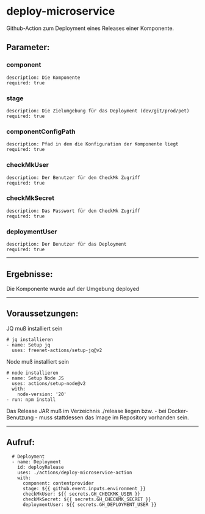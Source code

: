 # deploy-microservice

Github-Action zum Deployment eines Releases einer Komponente.

## Parameter:
### component
    description: Die Komponente
    required: true
### stage
    description: Die Zielumgebung für das Deployment (dev/git/prod/pet)
    required: true
### componentConfigPath
    description: Pfad in dem die Konfiguration der Komponente liegt
    required: true
### checkMkUser
    description: Der Benutzer für den CheckMk Zugriff
    required: true
### checkMkSecret
    description: Das Passwort für den CheckMk Zugriff
    required: true
### deploymentUser
    description: Der Benutzer für das Deployment
    required: true

---

## Ergebnisse:

Die Komponente wurde auf der Umgebung deployed

---

## Voraussetzungen:

JQ muß installiert sein

    # jq installieren
    - name: Setup jq
      uses: freenet-actions/setup-jq@v2

Node muß installiert sein

    # node installieren
    - name: Setup Node JS
      uses: actions/setup-node@v2
      with:
        node-version: '20'
    - run: npm install

Das Release JAR muß im Verzeichnis ./release liegen bzw. - bei Docker-Benutzung - muss stattdessen das Image im Repository vorhanden sein.

---

## Aufruf:

      # Deployment
      - name: Deployment
        id: deployRelease
        uses: ./actions/deploy-microservice-action
        with:
          component: contentprovider
          stage: ${{ github.event.inputs.environment }}
          checkMkUser: ${{ secrets.GH_CHECKMK_USER }}
          checkMkSecret: ${{ secrets.GH_CHECKMK_SECRET }}
          deploymentUser: ${{ secrets.GH_DEPLOYMENT_USER }}
